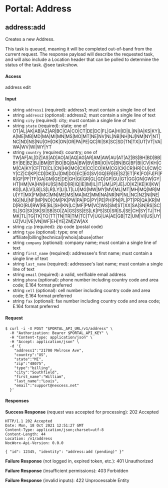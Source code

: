 # Portal: Address

## address:add
Creates a new Address.

This task is queued, meaning it will be completed out-of-band from the current request. The response payload will describe the requested task, and will also include a Location header that can be polled to determine the status of the task. @see task:show.

#### Access
address edit

#### Input
- string `address1` (required): address1; must contain a single line of text
- string `address2` (optional): address2; must contain a single line of text
- string `city` (required): city; must contain a single line of text
- string `state` (required): state; one of OT|AL|AK|AB|AZ|AR|BC|CA|CO|CT|DE|DC|FL|GA|HI|ID|IL|IN|IA|KS|KY|LA|ME|MB|MD|MA|MI|MN|MS|MO|MT|NE|NV|NL|NB|NH|NJ|NM|NY|NT|NC|ND|NS|NU|OH|OK|ON|OR|PA|PE|QC|RI|SK|SC|SD|TN|TX|UT|VT|VA|WA|WV|WI|WY|YT
- string `country` (required): country; one of TW|AF|AL|DZ|AS|AD|AO|AI|AQ|AG|AR|AM|AW|AU|AT|AZ|BS|BH|BD|BB|BY|BE|BZ|BJ|BM|BT|BO|BQ|BA|BW|BV|BR|IO|VG|BN|BG|BF|BI|CV|KH|CM|CA|KY|CF|TD|CL|CN|HK|MO|CX|CC|CO|KM|CG|CK|CR|HR|CU|CW|CY|CZ|CI|KP|CD|DK|DJ|DM|DO|EC|EG|SV|GQ|ER|EE|SZ|ET|FK|FO|FJ|FI|FR|GF|PF|TF|GA|GM|GE|DE|GH|GI|GR|GL|GD|GP|GU|GT|GG|GN|GW|GY|HT|HM|VA|HN|HU|IS|IN|ID|IR|IQ|IE|IM|IL|IT|JM|JP|JE|JO|KZ|KE|KI|KW|KG|LA|LV|LB|LS|LR|LY|LI|LT|LU|MG|MW|MY|MV|ML|MT|MH|MQ|MR|MU|YT|MX|FM|MC|MN|ME|MS|MA|MZ|MM|NA|NR|NP|NL|NC|NZ|NI|NE|NG|NU|NF|MP|NO|OM|PK|PW|PA|PG|PY|PE|PH|PN|PL|PT|PR|QA|KR|MD|RO|RU|RW|RE|BL|SH|KN|LC|MF|PM|VC|WS|SM|ST|XX|SA|SN|RS|SC|SL|SG|SX|SK|SI|SB|SO|ZA|GS|SS|ES|LK|PS|SD|SR|SJ|SE|CH|SY|TJ|TH|MK|TL|TG|TK|TO|TT|TN|TR|TM|TC|TV|UG|UA|AE|GB|TZ|UM|VI|US|UY|UZ|VU|VE|VN|WF|EH|YE|ZM|ZW|AX
- string `zip` (required): zip code (postal code)
- string `type` (optional): type; one of affiliate|billing|technical|rwhois|abuse|other
- string `company` (optional): company name; must contain a single line of text
- string `first_name` (required): addressee's first name; must contain a single line of text
- string `last_name` (required): addressee's last name; must contain a single line of text
- string `email` (required): a valid, verifiable email address
- string `phone` (optional): phone number including country code and area code; E.164 format preferred
- string `cell` (optional): cell number including country code and area code; E.164 format preferred
- string `fax` (optional): fax number including country code and area code; E.164 format preferred

#### Request
```
$ curl -i -X POST "$PORTAL_API_URL/v1/address" \
  -H "Authorization: Bearer $PORTAL_API_KEY" \
  -H "Content-type: application/json" \
  -H "Accept: application/json" \
  -d '{
    "address1":"21700 Melrose Ave",
    "country":"US",
    "state":"MI",
    "zip":"48075",
    "type":"billing",
    "city":"Southfield",
    "first_name":"William",
    "last_name":"Louis",
    "email":"support@nexcess.net"
  }'
```

#### Responses
**Success Response** (request was accepted for processing): 202 Accepted
```
HTTP/1.1 202 Accepted
Date: Mon, 18 Oct 2021 12:51:27 GMT
Content-Type: application/json;charset=utf-8
Content-Length: 44
Location: /v1/address
NocWorx-Api-Version: 0.0.0

{ "id": 12345, "identity": "address:add (pending)" }"
```

**Failure Response** (not logged in, expired token, etc.): 401 Unauthorized

**Failure Response** (insufficient permissions): 403 Forbidden

**Failure Response** (invalid inputs): 422 Unprocessable Entity
